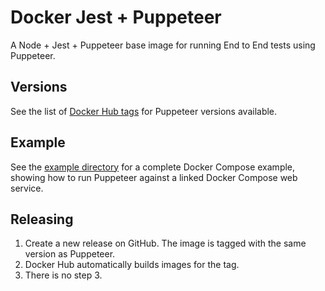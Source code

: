 # Docker Jest + Puppeteer

A Node + Jest + Puppeteer base image for running End to End tests using Puppeteer. 

## Versions

See the list of [Docker Hub tags](https://hub.docker.com/r/*****) for Puppeteer versions available.

## Example

See the [example directory](example) for a complete Docker Compose example, showing how to run Puppeteer against a linked Docker Compose web service.

## Releasing

1. Create a new release on GitHub. The image is tagged with the same version as Puppeteer.
2. Docker Hub automatically builds images for the tag.
3. There is no step 3.
